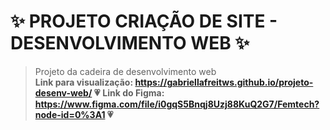 # ✨ PROJETO CRIAÇÃO DE SITE - DESENVOLVIMENTO WEB ✨

> Projeto da cadeira de desenvolvimento web <br>
**Link para visualização: https://gabriellafreitws.github.io/projeto-desenv-web/ 💗**
**Link do Figma: https://www.figma.com/file/i0gqS5Bnqj8Uzj88KuQ2G7/Femtech?node-id=0%3A1 💗**
